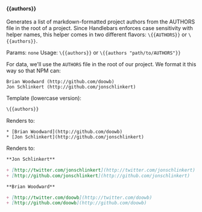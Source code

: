 #### \{{authors}}

Generates a list of markdown-formatted project authors from the AUTHORS file in the root of a project. Since Handlebars enforces case sensitivity with helper names, this helper comes in two different flavors: `\{{AUTHORS}}` or `\{{authors}}`.

Params: `none`
Usage: `\{{authors}}` or `\{{authors "path/to/AUTHORS"}}`

For data, we'll use the `AUTHORS` file in the root of our project. We format it this way so that NPM can:

```
Brian Woodward (http://github.com/doowb)
Jon Schlinkert (http://github.com/jonschlinkert)
```

Template (lowercase version):

```html
\{{authors}}
```

Renders to:

```
* [Brian Woodward](http://github.com/doowb)
* [Jon Schlinkert](http://github.com/jonschlinkert)
```

Renders to:

```markdown
**Jon Schlinkert**

+ [http://twitter.com/jonschlinkert](http://twitter.com/jonschlinkert)
+ [http://github.com/jonschlinkert](http://github.com/jonschlinkert)

**Brian Woodward**

+ [http://twitter.com/doowb](http://twitter.com/doowb)
+ [http://github.com/doowb](http://github.com/doowb)
```
